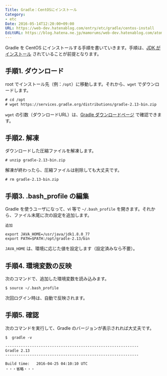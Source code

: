 ```yaml
---
Title: Gradle：CentOSにインストール
Category:
- etc
Date: 2016-05-14T12:20:00+09:00
URL: https://web-dev.hatenablog.com/entry/etc/gradle/centos-install
EditURL: https://blog.hatena.ne.jp/mamorums/web-dev.hatenablog.com/atom/entry/10328749687179308965
---
```


Gradle を CentOS にインストールする手順を書いていきます。手順は、[JDK がインストール](/entry/java/jdk/centos-install) されていることが前提となります。


## 手順1. ダウンロード
root でインストール先（例：`/opt`）に移動します。それから、`wget` でダウンロードします。

```txt
# cd /opt
# wget https://services.gradle.org/distributions/gradle-2.13-bin.zip
```

`wget` の引数（ダウンロードURL）は、[Gradle ダウンロードページ](http://gradle.org/gradle-download/) で確認できます。


## 手順2. 解凍
ダウンロードした圧縮ファイルを解凍します。

```
# unzip gradle-2.13-bin.zip
```

解凍が終わったら、圧縮ファイルは削除しても大丈夫です。

```
# rm gradle-2.13-bin.zip
```


## 手順3. .bash_profile の編集
Gradle を使うユーザになって、vi 等で `~/.bash_profile` を開きます。それから、ファイル末尾に次の設定を追加します。

`追加`

```
export JAVA_HOME=/usr/java/jdk1.8.0_77
export PATH=$PATH:/opt/gradle-2.13/bin
```

`JAVA_HOME` は、環境に応じた値を設定します（設定済みなら不要）。


## 手順4. 環境変数の反映
次のコマンドで、追加した環境変数を読み込みます。

```
$ source ~/.bash_profile
```

次回ログイン時は、自動で反映されます。


## 手順5. 確認
次のコマンドを実行して、Gradle のバージョンが表示されれば大丈夫です。

```
$  gradle -v

------------------------------------------------------------
Gradle 2.13
------------------------------------------------------------

Build time:   2016-04-25 04:10:10 UTC
・・・省略・・・
```
